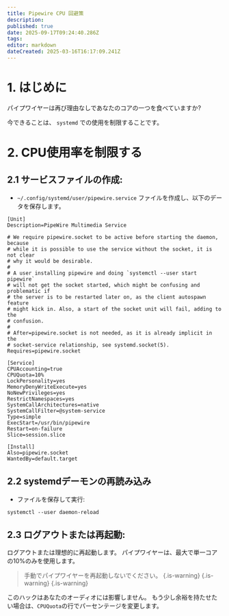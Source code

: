 ```yaml
---
title: Pipewire CPU 回避策
description:
published: true
date: 2025-09-17T09:24:40.286Z
tags:
editor: markdown
dateCreated: 2025-03-16T16:17:09.241Z
---
```


# 1. はじめに

パイプワイヤーは再び理由なしであなたのコアの一つを食べていますか?

今できることは、 `systemd` での使用を制限することです。

# 2. CPU使用率を制限する

## 2.1 サービスファイルの作成:

- `~/.config/systemd/user/pipewire.service` ファイルを作成し、以下のデータを保存します。

```
[Unit]
Description=PipeWire Multimedia Service

# We require pipewire.socket to be active before starting the daemon, because
# while it is possible to use the service without the socket, it is not clear
# why it would be desirable.
#
# A user installing pipewire and doing `systemctl --user start pipewire`
# will not get the socket started, which might be confusing and problematic if
# the server is to be restarted later on, as the client autospawn feature
# might kick in. Also, a start of the socket unit will fail, adding to the
# confusion.
#
# After=pipewire.socket is not needed, as it is already implicit in the
# socket-service relationship, see systemd.socket(5).
Requires=pipewire.socket

[Service]
CPUAccounting=true
CPUQuota=10%
LockPersonality=yes
MemoryDenyWriteExecute=yes
NoNewPrivileges=yes
RestrictNamespaces=yes
SystemCallArchitectures=native
SystemCallFilter=@system-service
Type=simple
ExecStart=/usr/bin/pipewire
Restart=on-failure
Slice=session.slice

[Install]
Also=pipewire.socket
WantedBy=default.target
```

## 2.2 systemdデーモンの再読み込み

- ファイルを保存して実行:

```
systemctl --user daemon-reload
```

## 2.3 ログアウトまたは再起動:

ログアウトまたは理想的に再起動します。 パイプワイヤーは、最大で単一コアの10%のみを使用します。

> 手動でパイプワイヤーを再起動しないでください。
> {.is-warning}
> {.is-warning}
> {.is-warning}

このハックはあなたのオーディオには影響しません。
もう少し余裕を持たせたい場合は、`CPUQuota`の行でパーセンテージを変更します。